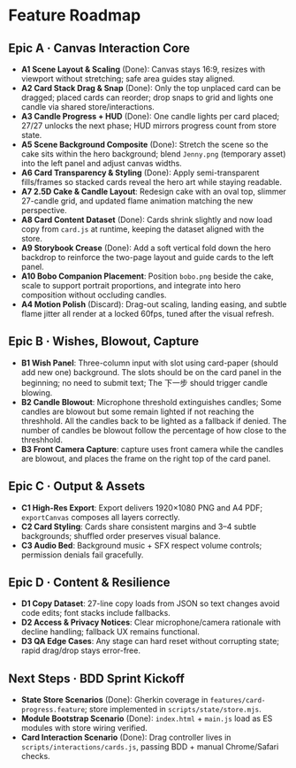 # Feature Roadmap

## Epic A · Canvas Interaction Core
- **A1 Scene Layout & Scaling** (Done): Canvas stays 16:9, resizes with viewport without stretching; safe area guides stay aligned.
- **A2 Card Stack Drag & Snap** (Done): Only the top unplaced card can be dragged; placed cards can reorder; drop snaps to grid and lights one candle via shared store/interactions.
- **A3 Candle Progress + HUD** (Done): One candle lights per card placed; 27/27 unlocks the next phase; HUD mirrors progress count from store state.
- **A5 Scene Background Composite** (Done): Stretch the scene so the cake sits within the hero background; blend `Jenny.png` (temporary asset) into the left panel and adjust canvas widths.
- **A6 Card Transparency & Styling** (Done): Apply semi-transparent fills/frames so stacked cards reveal the hero art while staying readable.
- **A7 2.5D Cake & Candle Layout**: Redesign cake with an oval top, slimmer 27-candle grid, and updated flame animation matching the new perspective.
- **A8 Card Content Dataset** (Done): Cards shrink slightly and now load copy from `card.js` at runtime, keeping the dataset aligned with the store.
- **A9 Storybook Crease** (Done): Add a soft vertical fold down the hero backdrop to reinforce the two-page layout and guide cards to the left panel.
- **A10 Bobo Companion Placement**: Position `bobo.png` beside the cake, scale to support portrait proportions, and integrate into hero composition without occluding candles.
- **A4 Motion Polish** (Discard): Drag-out scaling, landing easing, and subtle flame jitter all render at a locked 60fps, tuned after the visual refresh.

## Epic B · Wishes, Blowout, Capture
- **B1 Wish Panel**: Three-column input with slot using card-paper (should add new one) background. The slots should be on the card panel in the beginning; no need to submit text; The 下一步 should trigger candle blowing.
- **B2 Candle Blowout**: Microphone threshold extinguishes candles; Some candles are blowout but some remain lighted if not reaching the threshhold. All the candles back to be lighted as a fallback if denied. The number of candles be blowout follow the percentage of how close to the threshhold.
- **B3 Front Camera Capture**: capture uses front camera while the candles are blowout, and places the frame on the right top of the card panel.

## Epic C · Output & Assets
- **C1 High-Res Export**: Export delivers 1920×1080 PNG and A4 PDF; `exportCanvas` composes all layers correctly.
- **C2 Card Styling**: Cards share consistent margins and 3–4 subtle backgrounds; shuffled order preserves visual balance.
- **C3 Audio Bed**: Background music + SFX respect volume controls; permission denials fail gracefully.

## Epic D · Content & Resilience
- **D1 Copy Dataset**: 27-line copy loads from JSON so text changes avoid code edits; font stacks include fallbacks.
- **D2 Access & Privacy Notices**: Clear microphone/camera rationale with decline handling; fallback UX remains functional.
- **D3 QA Edge Cases**: Any stage can hard reset without corrupting state; rapid drag/drop stays error-free.

## Next Steps · BDD Sprint Kickoff
- **State Store Scenarios** (Done): Gherkin coverage in `features/card-progress.feature`; store implemented in `scripts/state/store.mjs`.
- **Module Bootstrap Scenario** (Done): `index.html` + `main.js` load as ES modules with store wiring verified.
- **Card Interaction Scenario** (Done): Drag controller lives in `scripts/interactions/cards.js`, passing BDD + manual Chrome/Safari checks.
